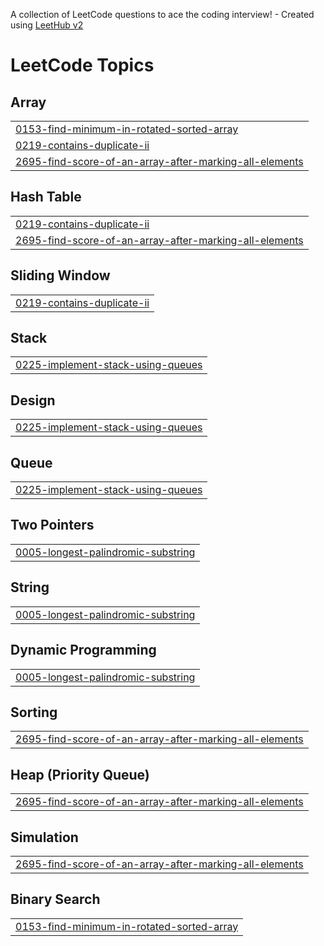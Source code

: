 A collection of LeetCode questions to ace the coding interview! - Created using [LeetHub v2](https://github.com/arunbhardwaj/LeetHub-2.0)
<!---LeetCode Topics Start-->
# LeetCode Topics
## Array
|  |
| ------- |
| [0153-find-minimum-in-rotated-sorted-array](https://github.com/PritamShakyawal/leetcode/tree/master/0153-find-minimum-in-rotated-sorted-array) |
| [0219-contains-duplicate-ii](https://github.com/PritamShakyawal/leetcode/tree/master/0219-contains-duplicate-ii) |
| [2695-find-score-of-an-array-after-marking-all-elements](https://github.com/PritamShakyawal/leetcode/tree/master/2695-find-score-of-an-array-after-marking-all-elements) |
## Hash Table
|  |
| ------- |
| [0219-contains-duplicate-ii](https://github.com/PritamShakyawal/leetcode/tree/master/0219-contains-duplicate-ii) |
| [2695-find-score-of-an-array-after-marking-all-elements](https://github.com/PritamShakyawal/leetcode/tree/master/2695-find-score-of-an-array-after-marking-all-elements) |
## Sliding Window
|  |
| ------- |
| [0219-contains-duplicate-ii](https://github.com/PritamShakyawal/leetcode/tree/master/0219-contains-duplicate-ii) |
## Stack
|  |
| ------- |
| [0225-implement-stack-using-queues](https://github.com/PritamShakyawal/leetcode/tree/master/0225-implement-stack-using-queues) |
## Design
|  |
| ------- |
| [0225-implement-stack-using-queues](https://github.com/PritamShakyawal/leetcode/tree/master/0225-implement-stack-using-queues) |
## Queue
|  |
| ------- |
| [0225-implement-stack-using-queues](https://github.com/PritamShakyawal/leetcode/tree/master/0225-implement-stack-using-queues) |
## Two Pointers
|  |
| ------- |
| [0005-longest-palindromic-substring](https://github.com/PritamShakyawal/leetcode/tree/master/0005-longest-palindromic-substring) |
## String
|  |
| ------- |
| [0005-longest-palindromic-substring](https://github.com/PritamShakyawal/leetcode/tree/master/0005-longest-palindromic-substring) |
## Dynamic Programming
|  |
| ------- |
| [0005-longest-palindromic-substring](https://github.com/PritamShakyawal/leetcode/tree/master/0005-longest-palindromic-substring) |
## Sorting
|  |
| ------- |
| [2695-find-score-of-an-array-after-marking-all-elements](https://github.com/PritamShakyawal/leetcode/tree/master/2695-find-score-of-an-array-after-marking-all-elements) |
## Heap (Priority Queue)
|  |
| ------- |
| [2695-find-score-of-an-array-after-marking-all-elements](https://github.com/PritamShakyawal/leetcode/tree/master/2695-find-score-of-an-array-after-marking-all-elements) |
## Simulation
|  |
| ------- |
| [2695-find-score-of-an-array-after-marking-all-elements](https://github.com/PritamShakyawal/leetcode/tree/master/2695-find-score-of-an-array-after-marking-all-elements) |
## Binary Search
|  |
| ------- |
| [0153-find-minimum-in-rotated-sorted-array](https://github.com/PritamShakyawal/leetcode/tree/master/0153-find-minimum-in-rotated-sorted-array) |
<!---LeetCode Topics End-->